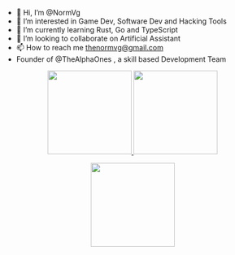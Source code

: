 - 👋 Hi, I’m @NormVg
- 👀 I’m interested in Game Dev, Software Dev and Hacking Tools
- 🌱 I’m currently learning Rust, Go and TypeScript  
- 💞️ I’m looking to collaborate on Artificial Assistant 
- 📫 How to reach me thenormvg@gmail.com
- Founder of @TheAlphaOnes , a skill based Development Team 

<p align="center">
  <a href="https://github.com/antoinekllee">
    <img height="165em" src="https://github-readme-stats.vercel.app/api?username=NormVg&show_icons=true&theme=dracula&include_all_commits" />
  </a>
  <a href="https://github.com/antoinekllee">
    <img height="165em" src="https://github-readme-stats.vercel.app/api/top-langs/?username=NormVg&theme=dracula" /> 
  </a>
</p>
<p align="center">
    <a href="https://github.com/antoinekllee">
    <img height="165em" src="https://streak-stats.demolab.com?user=NormVg&theme=dracula&card_width=550" />
  </a>
</p>

<!---
![Anurag's GitHub stats](https://github-readme-stats.vercel.app/api?username=NormVg&show_icons=true&theme=dracula)
[![Top Langs](https://github-readme-stats.vercel.app/api/top-langs/?username=NormVg&theme=dracula)](https://github.com/anuraghazra/github-readme-stats)
 [![GitHub Streak](https://streak-stats.demolab.com?user=NormVg&theme=dracula&hide_border=true)](https://git.io/streak-stats)
NormVg/NormVg is a ✨ special ✨ repository because its `README.md` (this file) appears on your GitHub profile.
You can click the Preview link to take a look at your changes.
--->
